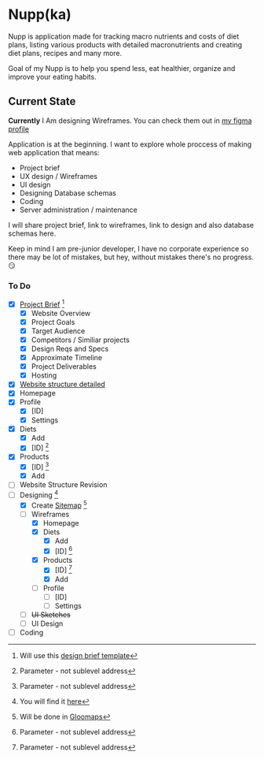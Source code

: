 # Nupp(ka)

Nupp is application made for tracking macro nutrients and costs of diet plans, listing various products with detailed macronutrients and creating diet plans, recipes and many more.

Goal of my Nupp is to help you spend less, eat healthier, organize and improve your eating habits.

## Current State
**Currently** I Am designing Wireframes. You can check them out in [my figma profile](https://www.figma.com/file/iTka7dTUJdWCeK5Ma5bU0u/Nupp-Wireframes)

Application is at the beginning. 
I want to explore whole proccess of making web application that means:
 -  Project brief
 -  UX design / Wireframes
 -  UI design
 -  Designing Database schemas
 -  Coding
 -  Server administration / maintenance

I will share project brief, link to wireframes, link to design and also database schemas here.

Keep in mind I am pre-junior developer, I have no corporate experience so there may be lot of mistakes, but hey, without mistakes there's no progress. :smirk:

### To Do

- [x] [Project Brief](./Project%20Brief.md) [^1]
  - [x]  Website Overview
  - [x]  Project Goals
  - [x]  Target Audience
  - [x]  Competitors / Similiar projects
  - [x]  Design Reqs and Specs
  - [x]  Approximate Timeline
  - [x]  Project Deliverables
  - [x]  Hosting

- [x]  [Website structure detailed](./Website%20Structure.md)
  - [x] Homepage
  - [x] Profile
    - [x] [ID]
    - [x] Settings
  - [x] Diets
    - [x] Add
    - [x] [ID] [^*]
  - [x] Products
    - [x] [ID] [^*]
    - [x] Add

- [ ] Website Structure Revision
- [ ] Designing [^2]
  - [x] Create [Sitemap](./sitemap.png) [^3]
  - [ ] Wireframes
    - [x] Homepage
    - [x] Diets
      - [x] Add
      - [x] [ID] [^*]
    - [x] Products
      - [x] [ID] [^*]
      - [x] Add
    - [ ] Profile
      - [ ] [ID]
      - [ ] Settings
   
  - [ ]  ~~UI Sketches~~
  - [ ]  UI Design 

- [ ] Coding   

[^1]: Will use this [design brief template](https://elementor.com/blog/wp-content/uploads/sites/9/2020/09/Website-Design-Brief-Template.pdf)
[^2]: You will find it [here](https://www.figma.com/file/iTka7dTUJdWCeK5Ma5bU0u/Nupp-Wireframes)
[^3]: Will be done in [Gloomaps](https://www.gloomaps.com/)
[^*]: Parameter - not sublevel address
